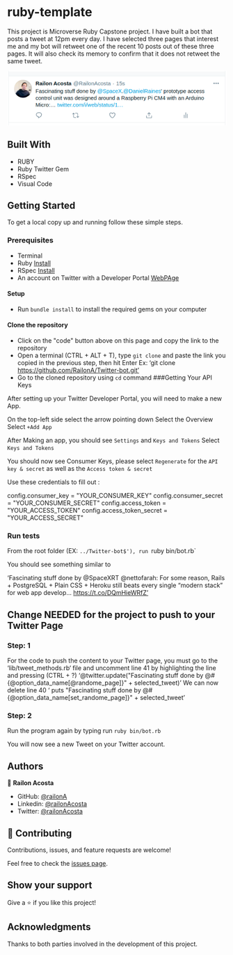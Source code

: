 # ruby-template


This project is Microverse Ruby Capstone project. I have built a bot that posts a tweet at 12pm every day. I have selected three pages that interest me and my bot will retweet one of the recent 10 posts out of these three pages. It will also check its memory to confirm that it does not retweet the same tweet. 

![screenshot](./twitter-Screenshot.png)
 
## Built With

- RUBY
- Ruby Twitter Gem
- RSpec
- Visual Code

## Getting Started

To get a local copy up and running follow these simple steps.

### Prerequisites

- Terminal
- Ruby [Install](https://www.theodinproject.com/courses/ruby-programming/lessons/installing-ruby-ruby-programming)
- RSpec [Install](https://www.theodinproject.com/courses/ruby-programming/lessons/introduction-to-rspec)
- An account on Twitter with a Developer Portal
[WebPAge](https://developer.twitter.com/en)


#### Setup
- Run `bundle install` to install the required gems on your computer


#### Clone the repository
- Click on the "code" button above on this page and copy the link to the repository
- Open a terminal (CTRL + ALT + T), type `git clone` and paste the link you copied in the previous step, then hit Enter
Ex: ‘git clone https://github.com/RailonA/Twitter-bot.git’
- Go to the cloned repository using `cd` command
###Getting Your API Keys

After setting up your Twitter Developer Portal, you will need to make a new App.

On the top-left side select the arrow pointing down
Select the Overview 
Select `+Add App`

After Making an app, you should see `Settings` and `Keys and Tokens`
Select `Keys and Tokens`

You should now see Consumer Keys, please select `Regenerate`  for the `API key & secret` as well as the `Access token & secret`

Use these credentials to fill out :

config.consumer_key = "YOUR_CONSUMER_KEY"
config.consumer_secret = "YOUR_CONSUMER_SECRET"
config.access_token = "YOUR_ACCESS_TOKEN"
config.access_token_secret = "YOUR_ACCESS_SECRET"

### Run tests

From the root folder (EX: `../Twitter-bot$'), run `ruby bin/bot.rb`

You should see something similar to
 
‘Fascinating stuff done by @SpaceXRT @nettofarah: For some reason, Rails + PostgreSQL + Plain CSS + Heroku still beats every single “modern stack” for web app develop… https://t.co/DQmHieWRfZ’

## Change NEEDED for the project to push to your Twitter Page
### Step: 1
For the code to push the content to your Twitter page, you must go to the ‘lib/tweet_methods.rb‘ file and uncomment line 41 by highlighting the line and pressing  (CTRL + ?)
‘@twitter.update("Fascinating stuff done by @#{@option_data_name[@randome_page]}" + selected_tweet)’
We can now delete line 40
‘   puts "Fascinating stuff done by @#{@option_data_name[set_randome_page]}" + selected_tweet’

### Step: 2
Run the program again by typing run `ruby bin/bot.rb`

You will now see a new Tweet on your Twitter account.

## Authors

👤 **Railon Acosta**
- GitHub: [@railonA](https://github.com/RailonA)
- Linkedin: [@railonAcosta](https://www.linkedin.com/in/railon-acosta-81265180/)
- Twitter: [@railonAcosta](https://twitter.com/RailonAcosta)

## 🤝 Contributing

Contributions, issues, and feature requests are welcome!

Feel free to check the [issues page](https://github.com/RailonA/Twitter-bot/issues).

## Show your support

Give a ⭐️ if you like this project!

## Acknowledgments

Thanks to both parties involved in the development of this project.


